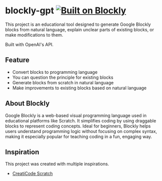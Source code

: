 # blockly-gpt [![Built on Blockly](https://tinyurl.com/built-on-blockly)](https://github.com/google/blockly)

This project is an educational tool designed to generate Google Blockly blocks from natural language, explain unclear parts of existing blocks, or make modifications to them.

Built with OpenAI's API.

## Feature

- Convert blocks to programming language
- You can question the principle for existing blocks
- Generate blocks from scratch in natural language
- Make improvements to existing blocks based on natural language

## About Blockly

Google Blockly is a web-based visual programming language used in educational platforms like Scratch. It simplifies coding by using draggable blocks to represent coding concepts. Ideal for beginners, Blockly helps users understand programming logic without focusing on complex syntax, making it especially popular for teaching coding in a fun, engaging way.

## Inspiration

This project was created with multiple inspirations.

- [CreatiCode Scratch](https://community.openai.com/t/creaticode-scratch-plugin-enable-chatgpt-for-block-based-coding/193493/1)
